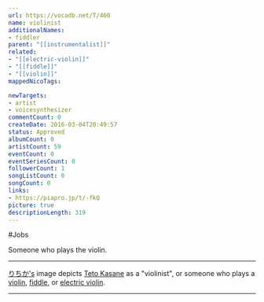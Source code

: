 ```yaml
---
url: https://vocadb.net/T/460
name: violinist
additionalNames: 
- fiddler
parent: "[[instrumentalist]]"
related:
- "[[electric-violin]]"
- "[[fiddle]]"
- "[[violin]]"
mappedNicoTags:

newTargets:
- artist
- voicesynthesizer
commentCount: 0
createDate: 2016-03-04T20:49:57
status: Approved
albumCount: 0
artistCount: 59
eventCount: 0
eventSeriesCount: 0
followerCount: 1
songListCount: 0
songCount: 0
links: 
- https://piapro.jp/t/-fkQ
picture: true
descriptionLength: 319
---
```


#Jobs

Someone who plays the violin.

___

[りちか's](https://vocadb.net/Ar/3009) image depicts [Teto Kasane](https://vocadb.net/Ar/116) as a "violinist", or someone who plays a [violin](https://vocadb.net/T/459/violin), [fiddle](https://vocadb.net/T/6274/fiddle), or [electric violin](https://vocadb.net/T/3016/electric-violin).

---


